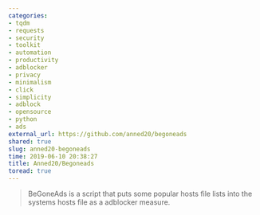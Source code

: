 ```yaml
---
categories:
- tqdm
- requests
- security
- toolkit
- automation
- productivity
- adblocker
- privacy
- minimalism
- click
- simplicity
- adblock
- opensource
- python
- ads
external_url: https://github.com/anned20/begoneads
shared: true
slug: anned20-begoneads
time: 2019-06-10 20:38:27
title: Anned20/Begoneads
toread: true
---
```


> BeGoneAds is a script that puts some popular hosts file lists into the systems hosts file as a adblocker measure.